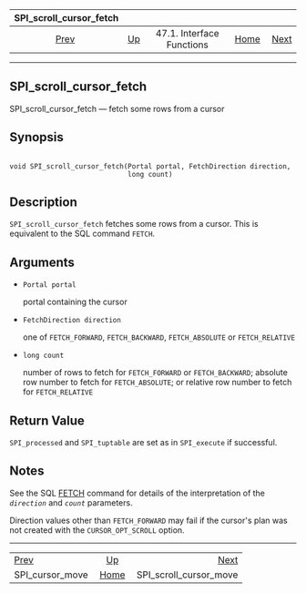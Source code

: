 <!--?xml version="1.0" encoding="UTF-8" standalone="no"?-->

|              SPI\_scroll\_cursor\_fetch             |                                                      |                           |                                                       |                                                                   |
| :-------------------------------------------------: | :--------------------------------------------------- | :-----------------------: | ----------------------------------------------------: | ----------------------------------------------------------------: |
| [Prev](spi-spi-cursor-move.html "SPI_cursor_move")  | [Up](spi-interface.html "47.1. Interface Functions") | 47.1. Interface Functions | [Home](index.html "PostgreSQL 17devel Documentation") |  [Next](spi-spi-scroll-cursor-move.html "SPI_scroll_cursor_move") |

***



## SPI\_scroll\_cursor\_fetch

SPI\_scroll\_cursor\_fetch — fetch some rows from a cursor

## Synopsis

```

void SPI_scroll_cursor_fetch(Portal portal, FetchDirection direction,
                             long count)
```

## Description

`SPI_scroll_cursor_fetch` fetches some rows from a cursor. This is equivalent to the SQL command `FETCH`.

## Arguments

*   `Portal portal`

    portal containing the cursor

*   `FetchDirection direction`

    one of `FETCH_FORWARD`, `FETCH_BACKWARD`, `FETCH_ABSOLUTE` or `FETCH_RELATIVE`

*   `long count`

    number of rows to fetch for `FETCH_FORWARD` or `FETCH_BACKWARD`; absolute row number to fetch for `FETCH_ABSOLUTE`; or relative row number to fetch for `FETCH_RELATIVE`

## Return Value

`SPI_processed` and `SPI_tuptable` are set as in `SPI_execute` if successful.

## Notes

See the SQL [FETCH](sql-fetch.html "FETCH") command for details of the interpretation of the *`direction`* and *`count`* parameters.

Direction values other than `FETCH_FORWARD` may fail if the cursor's plan was not created with the `CURSOR_OPT_SCROLL` option.

***

|                                                     |                                                       |                                                                   |
| :-------------------------------------------------- | :---------------------------------------------------: | ----------------------------------------------------------------: |
| [Prev](spi-spi-cursor-move.html "SPI_cursor_move")  |  [Up](spi-interface.html "47.1. Interface Functions") |  [Next](spi-spi-scroll-cursor-move.html "SPI_scroll_cursor_move") |
| SPI\_cursor\_move                                   | [Home](index.html "PostgreSQL 17devel Documentation") |                                         SPI\_scroll\_cursor\_move |
